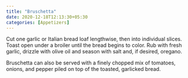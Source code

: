 ```yaml
---
title: "Bruschetta"
date: 2020-12-18T12:13:30+05:30
categories: [Appetizers]
---
```


Cut one garlic or Italian bread loaf lengthwise, then into individual slices. Toast open under a broiler until the bread begins to color. Rub with fresh garlic, drizzle with olive oil and season with salt and, if desired, oregano.

Bruschetta can also be served with a finely chopped mix of tomatoes, onions, and pepper piled on top of the toasted, garlicked bread.